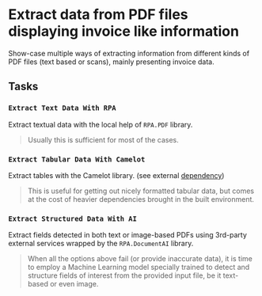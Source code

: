 # Extract data from PDF files displaying invoice like information

Show-case multiple ways of extracting information from different kinds of PDF files
(text based or scans), mainly presenting invoice data.

## Tasks

### `Extract Text Data With RPA`

Extract textual data with the local help of `RPA.PDF` library.

> Usually this is sufficient for most of the cases.


### `Extract Tabular Data With Camelot`

Extract tables with the Camelot library. (see external
[dependency](https://pypi.org/project/camelot-py/))

> This is useful for getting out nicely formatted tabular data, but comes at the cost
> of heavier dependencies brought in the built environment.

### `Extract Structured Data With AI`

Extract fields detected in both text or image-based PDFs using 3rd-party external
services wrapped by the `RPA.DocumentAI` library.

> When all the options above fail (or provide inaccurate data), it is time to employ a
> Machine Learning model specially trained to detect and structure fields of interest
> from the provided input file, be it text-based or even image.
